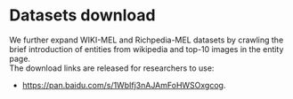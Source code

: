 # Datasets download
We further expand WIKI-MEL and Richpedia-MEL datasets by crawling the brief introduction of entities from wikipedia and top-10 images in the entity page.\
The download links are released for researchers to use:
- https://pan.baidu.com/s/1WbIfj3nAJAmFoHWSOxgcog.
 
